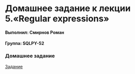 # Домашнее задание к лекции 5.«Regular expressions»

#### Выполнил: Смирнов Роман

#### Группа: SQLPY-52

### Домашнее задание

[Задание](https://github.com/iMiktot/Py.5.lesson/blob/main/main.py)

